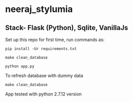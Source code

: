 # neeraj_stylumia

## Stack- **Flask (Python), Sqlite, VanillaJs**
Set up this repo for first time, run commands as:

    pip install -Ur requirements.txt

    make clean_database

    python app.py
    
To refresh database with dummy data
    
    make clean_database 

App tested with python 2.7.12 version


